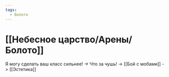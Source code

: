 ```yaml
---
tags:
  - Болото
---
```

# [[Небесное царство/Арены/Болото]]
Я могу сделать ваш класс сильнее! -> Что за чушь! -> [[Бой с мобами]] -> [[Эстетика]]